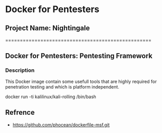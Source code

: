 # Docker for Pentesters
## Project Name: Nightingale
==================================================
## Docker for Pentesters: Pentesting Framework 

### Description
This Docker image contain some usefull tools that are highly required for penetration testing and which is platform independent.


docker run -ti kalilinux/kali-rolling /bin/bash



## Refrence 
- https://github.com/phocean/dockerfile-msf.git